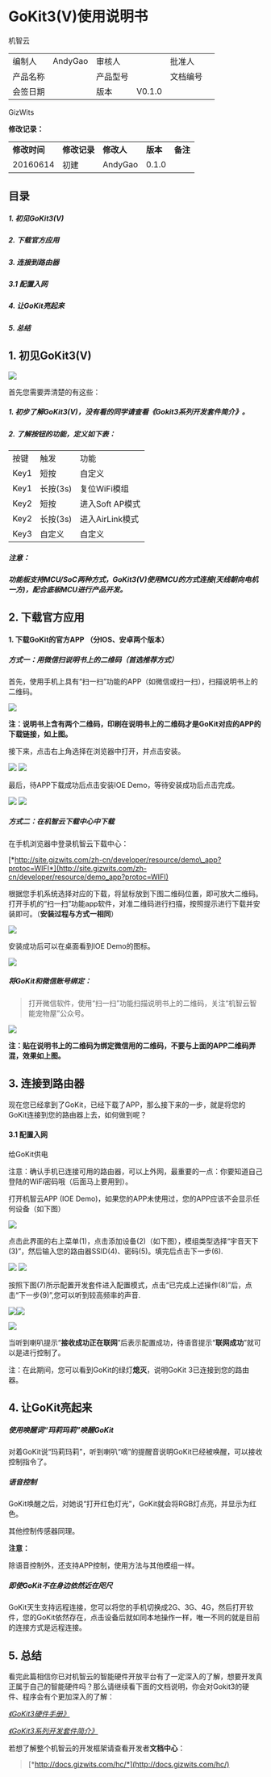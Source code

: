 # GoKit3(V)使用说明书

机智云

|          |         |          |        |          |     |
|----------|---------|----------|--------|----------|-----|
| 编制人   | AndyGao | 审核人   |        | 批准人   |     |
| 产品名称 |         | 产品型号 |        | 文档编号 |     |
| 会签日期 |         | 版本     | V0.1.0 |

GizWits

**修改记录：**

|              |              |            |          |          |
|--------------|--------------|------------|----------|----------|
| **修改时间** | **修改记录** | **修改人** | **版本** | **备注** |
| 20160614     | 初建         | AndyGao    | 0.1.0    |          |

## 目录

##### 1. 初见GoKit3(V)

##### 2. 下载官方应用

##### 3. 连接到路由器

##### 3.1 配置入网

##### 4. 让GoKit亮起来

##### 5. 总结

## **1. 初见GoKit3(V)**

![](./media/image1.jpeg)

首先您需要弄清楚的有这些：

##### 1.  初步了解GoKit3(V)，没有看的同学请查看《Gokit3系列开发套件简介》。

##### 2.  了解按钮的功能，定义如下表：

|      |          |                 |
|------|----------|-----------------|
| 按键 | 触发     | 功能            |
| Key1 | 短按     | 自定义          |
| Key1 | 长按(3s) | 复位WiFi模组    |
| Key2 | 短按     | 进入Soft AP模式 |
| Key2 | 长按(3s) | 进入AirLink模式 |
| Key3 | 自定义   | 自定义          |

##### **注意：**

#####  **功能板支持MCU/SoC两种方式，GoKit3(V)使用MCU的方式连接(天线朝向电机一方)，配合底板MCU进行产品开发。**


## **2. 下载官方应用**

#### 1.  下载GoKit的官方APP （分IOS、安卓两个版本）

##### 方式一：用微信扫说明书上的二维码（首选推荐方式）

首先，使用手机上具有“扫一扫”功能的APP（如微信或扫一扫），扫描说明书上的二维码。

![](./media/image2.png)

**注：说明书上含有两个二维码，印刷在说明书上的二维码才是GoKit对应的APP的下载链接，如上图。**

接下来，点击右上角选择在浏览器中打开，并点击安装。

![](./media/image3.png) ![](./media/image4.png)

最后，待APP下载成功后点击安装IOE Demo，等待安装成功后点击完成。

![](./media/image5.png) ![](./media/image6.png)

##### 方式二：在**机智云下载中心**中下载

 在手机浏览器中登录机智云下载中心：

 [*http://site.gizwits.com/zh-cn/developer/resource/demo\_app?protoc=WIFI*](http://site.gizwits.com/zh-cn/developer/resource/demo_app?protoc=WIFI)

根据您手机系统选择对应的下载，将鼠标放到下图二维码位置，即可放大二维码。打开手机的“扫一扫”功能app软件，对准二维码进行扫描，按照提示进行下载并安装即可。（**安装过程与方式一相同**）

![](./media/image7.png)

安装成功后可以在桌面看到IOE Demo的图标。

![](./media/image8.png)

##### 将GoKit和微信账号绑定：

> 打开微信软件，使用“扫一扫”功能扫描说明书上的二维码，关注“机智云智能宠物屋”公众号。

![](./media/image9.png)

**注：贴在说明书上的二维码为绑定微信用的二维码，不要与上面的APP二维码弄混，效果如上图。**


## **3. 连接到路由器**

现在您已经拿到了GoKit，已经下载了APP，那么接下来的一步，就是将您的GoKit连接到您的路由器上去，如何做到呢？

#### 3.1 配置入网

给GoKit供电

注意：确认手机已连接可用的路由器，可以上外网，最重要的一点：你要知道自己登陆的WiFi密码哦（后面马上要用到）。

打开机智云APP (IOE Demo)，如果您的APP未使用过，您的APP应该不会显示任何设备（如下图）

![](./media/image10.png)

点击此界面的右上菜单(1)，点击添加设备(2)（如下图），模组类型选择“宇音天下(3)”，然后输入您的路由器SSID(4)、密码(5)。填完后点击下一步(6).

![](./media/image11.png) ![](./media/image12.png)

按照下图(7)所示配置开发套件进入配置模式，点击“已完成上述操作(8)”后，点击“下一步(9)”,您可以听到较高频率的声音.

![](./media/image13.png)![](./media/image14.png)

![](./media/image15.jpeg)

当听到喇叭提示“**接收成功正在联网**”后表示配置成功，待语音提示“**联网成功**”就可以是进行控制了。

注：在此期间，您可以看到GoKit的绿灯**熄灭**，说明GoKit 3已连接到您的路由器。


## **4. 让GoKit亮起来**

##### 使用唤醒词“玛莉玛莉”唤醒GoKit

对着GoKit说“玛莉玛莉”，听到喇叭“嘀”的提醒音说明GoKit已经被唤醒，可以接收控制指令了。

##### 语音控制

GoKit唤醒之后，对她说“打开红色灯光”，GoKit就会将RGB灯点亮，并显示为红色。

其他控制传感器同理。

**注意：**

除语音控制外，还支持APP控制，使用方法与其他模组一样。

##### 即使GoKit不在身边依然近在咫尺

GoKit天生支持远程连接，您可以将您的手机切换成2G、3G、4G，然后打开软件，您的GoKit依然存在，点击设备后就如同本地操作一样，唯一不同的就是目前的连接方式是远程连接。

## **5. 总结**

看完此篇相信你已对机智云的智能硬件开放平台有了一定深入的了解，想要开发真正属于自己的智能硬件吗？那么请继续看下面的文档说明，你会对Gokit3的硬件、程序会有个更加深入的了解：

[*《GoKit3硬件手册》*](4_GoKit-SoC-ESP8266%20硬件手册.doc)

[*《GoKit3系列开发套件简介》*](5_GoKit-SoC-ESP8266%20程序开发手册.doc)

若想了解整个机智云的开发框架请查看开发者**文档中心**：

> [*http://docs.gizwits.com/hc/*](http://docs.gizwits.com/hc/)

